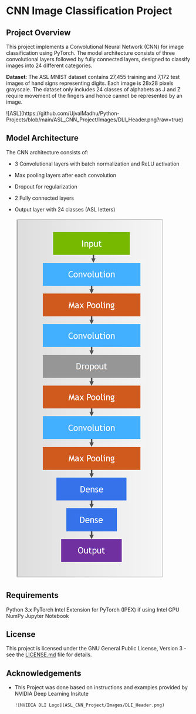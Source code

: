 # CNN Image Classification Project
## Project Overview
This project implements a Convolutional Neural Network (CNN) for image classification using PyTorch. The model architecture consists of three convolutional layers followed by fully connected layers, designed to classify images into 24 different categories.

**Dataset**: The ASL MNIST dataset contains 27,455 training and 7,172 test images of hand signs representing digits. Each image is 28x28 pixels grayscale. The dataset only includes 24 classes of alphabets as J and Z require movement of the fingers and hence cannot be represented by an image.

<p>
    ![ASL](https://github.com/UjvalMadhu/Python-Projects/blob/main/ASL_CNN_Project/Images/DLI_Header.png?raw=true)
</p>

## Model Architecture

The CNN architecture consists of:

- 3 Convolutional layers with batch normalization and ReLU activation
- Max pooling layers after each convolution
- Dropout for regularization
- 2 Fully connected layers
- Output layer with 24 classes (ASL letters)



    ![ASL CNN Model Architecture](./Images/cnn.png)



## Requirements

Python 3.x
PyTorch
Intel Extension for PyTorch (IPEX) if using Intel GPU
NumPy
Jupyter Notebook

## License

This project is licensed under the GNU General Public License, Version 3 - see the [LICENSE.md](../LICENSE.md) file for details.


## Acknowledgements
- This Project was done based on instructions and examples provided by NVIDIA Deep Learning Insitute



      ![NVIDIA DLI Logo](ASL_CNN_Project/Images/DLI_Header.png)


